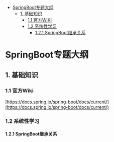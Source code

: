 <!-- GFM-TOC -->
* [SpringBoot专题大纲](#springboot专题大纲)
    * [1. 基础知识](#1-基础知识)
       * [1.1 官方WiKi](#11-官方wiki)
       * [1.2 系统性学习](#12-系统性学习)
         * [1.2.1 SpringBoot继承关系](#121-springboot继承关系)
    
<!-- GFM-TOC -->
# SpringBoot专题大纲
## 1. 基础知识
### 1.1 官方Wiki
[https://docs.spring.io/spring-boot/docs/current/](https://docs.spring.io/spring-boot/docs/current/)
### 1.2 系统性学习
#### 1.2.1 SpringBoot继承关系
